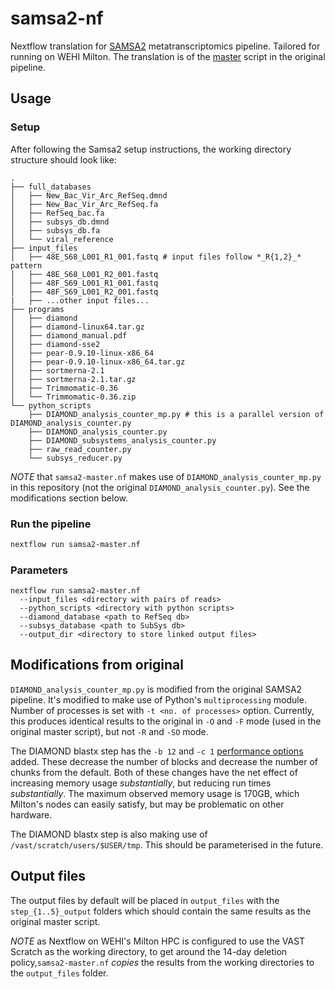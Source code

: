 # samsa2-nf
Nextflow translation for [SAMSA2](https://github.com/transcript/samsa2) metatranscriptomics pipeline. Tailored for running on WEHI Milton. The translation is of the [master](https://github.com/transcript/samsa2/blob/master/bash_scripts/master_script.sh) script in the original pipeline.

## Usage

### Setup

After following the Samsa2 setup instructions, the working directory structure should look like:

```
.
├── full_databases
│   ├── New_Bac_Vir_Arc_RefSeq.dmnd
│   ├── New_Bac_Vir_Arc_RefSeq.fa
│   ├── RefSeq_bac.fa
│   ├── subsys_db.dmnd
│   ├── subsys_db.fa
│   └── viral_reference
├── input_files
│   ├── 48E_S68_L001_R1_001.fastq # input files follow *_R{1,2}_* pattern
│   ├── 48E_S68_L001_R2_001.fastq
│   ├── 48F_S69_L001_R1_001.fastq
│   ├── 48F_S69_L001_R2_001.fastq
|   ├── ...other input files...
├── programs
│   ├── diamond
│   ├── diamond-linux64.tar.gz
│   ├── diamond_manual.pdf
│   ├── diamond-sse2
│   ├── pear-0.9.10-linux-x86_64
│   ├── pear-0.9.10-linux-x86_64.tar.gz
│   ├── sortmerna-2.1
│   ├── sortmerna-2.1.tar.gz
│   ├── Trimmomatic-0.36
│   └── Trimmomatic-0.36.zip
└── python_scripts
    ├── DIAMOND_analysis_counter_mp.py # this is a parallel version of DIAMOND_analysis_counter.py
    ├── DIAMOND_analysis_counter.py
    ├── DIAMOND_subsystems_analysis_counter.py
    ├── raw_read_counter.py
    └── subsys_reducer.py
```
*NOTE* that `samsa2-master.nf` makes use of `DIAMOND_analysis_counter_mp.py` in this repository (not the original `DIAMOND_analysis_counter.py`). See the modifications section below.

### Run the pipeline

```bash
nextflow run samsa2-master.nf
```

### Parameters

```
nextflow run samsa2-master.nf
  --input_files <directory with pairs of reads>
  --python_scripts <directory with python scripts>
  --diamond_database <path to RefSeq db>
  --subsys_database <path to SubSys db>
  --output_dir <directory to store linked output files>
```

## Modifications from original

`DIAMOND_analysis_counter_mp.py` is modified from the original SAMSA2 pipeline. It's modified to make use of Python's `multiprocessing` module. Number of processes is set with `-t <no. of processes>` option. Currently, this produces identical results to the original in `-O` and `-F` mode (used in the original master script), but not `-R` and `-SO` mode.

The DIAMOND blastx step has the `-b 12` and `-c 1` [performance options](https://github.com/bbuchfink/diamond/wiki/3.-Command-line-options#memory--performance-options) added. These decrease the number of blocks and decrease the number of chunks from the default. Both of these changes have the net effect of increasing memory usage *substantially*, but reducing run times *substantially*. The maximum observed memory usage is 170GB, which Milton's nodes can easily satisfy, but may be problematic on other hardware.

The DIAMOND blastx step is also making use of `/vast/scratch/users/$USER/tmp`. This should be parameterised in the future.

## Output files

The output files by default will be placed in `output_files` with the `step_{1..5}_output` folders which should contain the same results as the original master script.

*NOTE* as Nextflow on WEHI's Milton HPC is configured to use the VAST Scratch as the working directory, to get around the 14-day deletion policy,`samsa2-master.nf` *copies* the results from the working directories to the `output_files` folder. 
